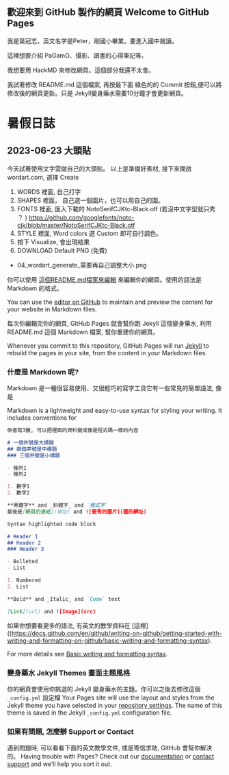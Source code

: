 ## 歡迎來到 GitHub 製作的網頁 Welcome to GitHub Pages

我是葉冠志，英文名字是Peter，剛國小畢業，要進入國中就讀。

這裡想要介紹 PaGamO、攝影、讀書的心得筆記等。

我想要用 HackMD 來修改網頁。這個部分我還不太會。

我試著修改 README.md 這個檔案, 再按最下面 綠色的的 Commit 按鈕,便可以將修改後的網頁更新。只是 Jekyll變身藥水需要10分鐘才會更新網頁。

# 暑假日誌

## 2023-06-23 大頭貼
今天試著使用文字雲做自己的大頭貼。
以上是準備好素材, 接下來開啟 wordart.com, 選擇 Create
1. WORDS 裡面, 自己打字
2. SHAPES 裡面， 自己選一個圖片，也可以用自己的圖。
3. FONTS 裡面, 匯入下載的 NotoSerifCJKtc-Black.otf (若沒中文字型就只秀 ？ )
   https://github.com/googlefonts/noto-cjk/blob/master/NotoSerifCJKtc-Black.otf
4. STYLE 裡面, Word colors 選 Custom 即可自行調色。
5. 按下 Visualize, 會出現結果
6. DOWNLOAD Default PNG (免費)

- 04_wordart_generate_需要再自己調整大小.png 


你可以使用 [這個README.md檔案來編輯](https://github.com/yehpetertw/yehpetertw.github.io/edit/main/README.md) 來編輯你的網頁。使用的語法是 Markdown 的格式。

You can use the [editor on GitHub](https://github.com/yehpetertw/yehpetertw.github.io/edit/main/README.md) to maintain and preview the content for your website in Markdown files.

每次你編輯完你的網頁, GitHub Pages 就會幫你跑 Jekyll 這個變身藥水, 利用 README.md 這個 Markdown 檔案, 幫你重建你的網頁。

Whenever you commit to this repository, GitHub Pages will run [Jekyll](https://jekyllrb.com/) to rebuild the pages in your site, from the content in your Markdown files.

### 什麼是 Markdown 呢?

Markdown 是一種很容易使用、又很輕巧的寫字工具它有一些常見的簡單語法, 像是

Markdown is a lightweight and easy-to-use syntax for styling your writing. It includes conventions for

```markdown
倒者寫3撇, 可以把裡面的資料變成像是程式碼一樣的內容

# 一個井號是大標題
## 兩個井號是中標題
### 三個井號是小標題

- 條列1
- 條列2

1. 數字1
2. 數字2

**黑體字** and _斜體字_ and `程式字`
最後是[網頁的連結](網址) and ![要秀的圖片](圖的網址)
```

```markdown
Syntax highlighted code block

# Header 1
## Header 2
### Header 3

- Bulleted
- List

1. Numbered
2. List

**Bold** and _Italic_ and `Code` text

[Link](url) and ![Image](src)
```

如果你想要看更多的語法, 有英文的教學資料在 [這裡]((https://docs.github.com/en/github/writing-on-github/getting-started-with-writing-and-formatting-on-github/basic-writing-and-formatting-syntax).

For more details see [Basic writing and formatting syntax](https://docs.github.com/en/github/writing-on-github/getting-started-with-writing-and-formatting-on-github/basic-writing-and-formatting-syntax).

### 變身藥水 Jekyll Themes 畫面主題風格

你的網頁會使用你挑選的 Jekyll 變身藥水的主題。你可以之後去修改這個 `_config.yml` 設定檔
Your Pages site will use the layout and styles from the Jekyll theme you have selected in your [repository settings](https://github.com/yehpetertw/yehpetertw.github.io/settings/pages). The name of this theme is saved in the Jekyll `_config.yml` configuration file.

### 如果有問題, 怎麼辦 Support or Contact

遇到問題時, 可以看看下面的英文教學文件, 或是寄信求助, GitHub 會幫你解決的。
Having trouble with Pages? Check out our [documentation](https://docs.github.com/categories/github-pages-basics/) or [contact support](https://support.github.com/contact) and we’ll help you sort it out.
